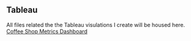 ## Tableau

All files related the the Tableau visulations I create will be housed here. <br>
[Coffee Shop Metrics Dashboard](https://public.tableau.com/app/profile/mark.hinojosa/viz/CoffeePL/CoffeeSales?publish=yes)